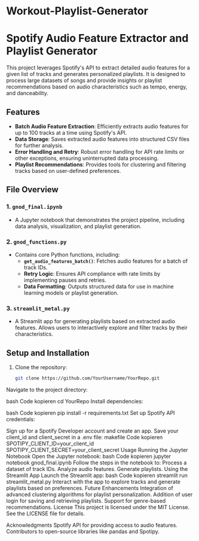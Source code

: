 # Workout-Playlist-Generator

# Spotify Audio Feature Extractor and Playlist Generator

This project leverages Spotify's API to extract detailed audio features for a given list of tracks and generates personalized playlists. It is designed to process large datasets of songs and provide insights or playlist recommendations based on audio characteristics such as tempo, energy, and danceability.

## Features

- **Batch Audio Feature Extraction**: Efficiently extracts audio features for up to 100 tracks at a time using Spotify's API.
- **Data Storage**: Saves extracted audio features into structured CSV files for further analysis.
- **Error Handling and Retry**: Robust error handling for API rate limits or other exceptions, ensuring uninterrupted data processing.
- **Playlist Recommendations**: Provides tools for clustering and filtering tracks based on user-defined preferences.

## File Overview

### 1. `gnod_final.ipynb`
- A Jupyter notebook that demonstrates the project pipeline, including data analysis, visualization, and playlist generation.

### 2. `gnod_functions.py`
- Contains core Python functions, including:
  - **`get_audio_features_batch()`**: Fetches audio features for a batch of track IDs.
  - **Retry Logic**: Ensures API compliance with rate limits by implementing pauses and retries.
  - **Data Formatting**: Outputs structured data for use in machine learning models or playlist generation.

### 3. `streamlit_metal.py`
- A Streamlit app for generating playlists based on extracted audio features. Allows users to interactively explore and filter tracks by their characteristics.

## Setup and Installation

1. Clone the repository:
   ```bash
   git clone https://github.com/YourUsername/YourRepo.git
Navigate to the project directory:

bash
Code kopieren
cd YourRepo
Install dependencies:

bash
Code kopieren
pip install -r requirements.txt
Set up Spotify API credentials:

Sign up for a Spotify Developer account and create an app.
Save your client_id and client_secret in a .env file:
makefile
Code kopieren
SPOTIPY_CLIENT_ID=your_client_id
SPOTIPY_CLIENT_SECRET=your_client_secret
Usage
Running the Jupyter Notebook
Open the Jupyter notebook:
bash
Code kopieren
jupyter notebook gnod_final.ipynb
Follow the steps in the notebook to:
Process a dataset of track IDs.
Analyze audio features.
Generate playlists.
Using the Streamlit App
Launch the Streamlit app:
bash
Code kopieren
streamlit run streamlit_metal.py
Interact with the app to explore tracks and generate playlists based on preferences.
Future Enhancements
Integration of advanced clustering algorithms for playlist personalization.
Addition of user login for saving and retrieving playlists.
Support for genre-based recommendations.
License
This project is licensed under the MIT License. See the LICENSE file for details.

Acknowledgments
Spotify API for providing access to audio features.
Contributors to open-source libraries like pandas and Spotipy.
